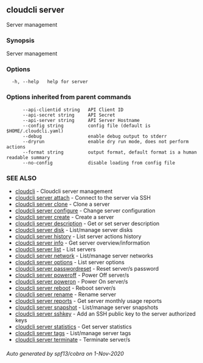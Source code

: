 ## cloudcli server

Server management

### Synopsis

Server management

### Options

```
  -h, --help   help for server
```

### Options inherited from parent commands

```
      --api-clientid string   API Client ID
      --api-secret string     API Secret
      --api-server string     API Server Hostname
      --config string         config file (default is $HOME/.cloudcli.yaml)
      --debug                 enable debug output to stderr
      --dryrun                enable dry run mode, does not perform actions
      --format string         output format, default format is a human readable summary
      --no-config             disable loading from config file
```

### SEE ALSO

* [cloudcli](cloudcli.md)	 - Cloudcli server management
* [cloudcli server attach](cloudcli_server_attach.md)	 - Connect to the server via SSH
* [cloudcli server clone](cloudcli_server_clone.md)	 - Clone a server
* [cloudcli server configure](cloudcli_server_configure.md)	 - Change server configuration
* [cloudcli server create](cloudcli_server_create.md)	 - Create a server
* [cloudcli server description](cloudcli_server_description.md)	 - Get or set server description
* [cloudcli server disk](cloudcli_server_disk.md)	 - List/manage server disks
* [cloudcli server history](cloudcli_server_history.md)	 - List server actions history
* [cloudcli server info](cloudcli_server_info.md)	 - Get server overview/information
* [cloudcli server list](cloudcli_server_list.md)	 - List servers
* [cloudcli server network](cloudcli_server_network.md)	 - List/manage server networks
* [cloudcli server options](cloudcli_server_options.md)	 - List server options
* [cloudcli server passwordreset](cloudcli_server_passwordreset.md)	 - Reset server/s password
* [cloudcli server poweroff](cloudcli_server_poweroff.md)	 - Power Off server/s
* [cloudcli server poweron](cloudcli_server_poweron.md)	 - Power On server/s
* [cloudcli server reboot](cloudcli_server_reboot.md)	 - Reboot server/s
* [cloudcli server rename](cloudcli_server_rename.md)	 - Rename server
* [cloudcli server reports](cloudcli_server_reports.md)	 - Get server monthly usage reports
* [cloudcli server snapshot](cloudcli_server_snapshot.md)	 - List/manage server snapshots
* [cloudcli server sshkey](cloudcli_server_sshkey.md)	 - Add an SSH public key to the server authorized keys
* [cloudcli server statistics](cloudcli_server_statistics.md)	 - Get server statistics
* [cloudcli server tags](cloudcli_server_tags.md)	 - List/manage server tags
* [cloudcli server terminate](cloudcli_server_terminate.md)	 - Terminate server/s

###### Auto generated by spf13/cobra on 1-Nov-2020
